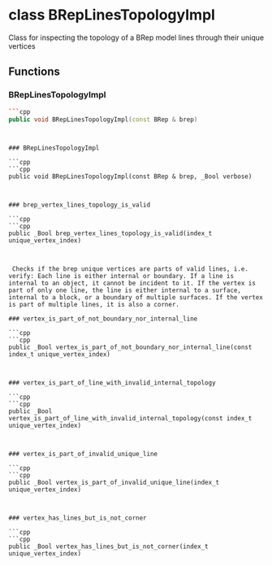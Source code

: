 # class BRepLinesTopologyImpl


 Class for inspecting the topology of a BRep model lines through their unique vertices



## Functions

### BRepLinesTopologyImpl

```cpp
```cpp
public void BRepLinesTopologyImpl(const BRep & brep)
```
```


### BRepLinesTopologyImpl

```cpp
```cpp
public void BRepLinesTopologyImpl(const BRep & brep, _Bool verbose)
```
```


### brep_vertex_lines_topology_is_valid

```cpp
```cpp
public _Bool brep_vertex_lines_topology_is_valid(index_t unique_vertex_index)
```
```


 Checks if the brep unique vertices are parts of valid lines, i.e. verify: Each line is either internal or boundary. If a line is internal to an object, it cannot be incident to it. If the vertex is part of only one line, the line is either internal to a surface, internal to a block, or a boundary of multiple surfaces. If the vertex is part of multiple lines, it is also a corner.

### vertex_is_part_of_not_boundary_nor_internal_line

```cpp
```cpp
public _Bool vertex_is_part_of_not_boundary_nor_internal_line(const index_t unique_vertex_index)
```
```


### vertex_is_part_of_line_with_invalid_internal_topology

```cpp
```cpp
public _Bool vertex_is_part_of_line_with_invalid_internal_topology(const index_t unique_vertex_index)
```
```


### vertex_is_part_of_invalid_unique_line

```cpp
```cpp
public _Bool vertex_is_part_of_invalid_unique_line(index_t unique_vertex_index)
```
```


### vertex_has_lines_but_is_not_corner

```cpp
```cpp
public _Bool vertex_has_lines_but_is_not_corner(index_t unique_vertex_index)
```
```




